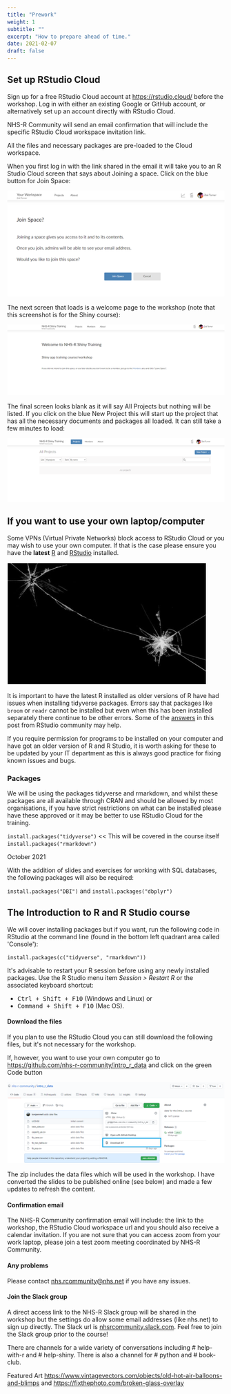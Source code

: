 ```yaml
---
title: "Prework"
weight: 1
subtitle: ""
excerpt: "How to prepare ahead of time."
date: 2021-02-07
draft: false
---
```


## Set up RStudio Cloud

Sign up for a free RStudio Cloud account at https://rstudio.cloud/ before the workshop. Log in with either an existing Google or GitHub account, or alternatively set up an account directly with RStudio Cloud.

NHS-R Community will send an email confirmation that will include the specific RStudio Cloud workspace invitation link. 

All the files and necessary packages are pre-loaded to the Cloud workspace.

When you first log in with the link shared in the email it will take you to an R Studio Cloud screen that says about Joining a space. Click on the blue button for Join Space:

![Screenshot of the workspace view in R Studio Cloud](rstudio-cloud.PNG)

The next screen that loads is a welcome page to the workshop (note that this screenshot is for the Shiny course):

![Screenshot of the welcome page after Join Space has been selected](welcome-to-workspace.PNG)

The final screen looks blank as it will say All Projects but nothing will be listed. If you click on the blue New Project this will start up the project that has all the necessary documents and packages all loaded. It can still take a few minutes to load:

![Screenshot of the Projects page which will be empty](project.PNG)

## If you want to use your own laptop/computer

Some VPNs (Virtual Private Networks) block access to RStudio Cloud or you may wish to use your own computer. If that is the case please ensure you have the **latest** [R](https://www.r-project.org/) and [RStudio](https://rstudio.com/products/rstudio/download/) installed. 

  ![A screenshot of a broken screen of smashed glass](broken.PNG)

It is important to have the latest R installed as older versions of R have had issues when installing tidyverse packages. Errors say that packages like `broom` or `readr` cannot be installed but even when this has been installed separately there continue to be other errors. Some of the [answers](https://community.rstudio.com/t/having-trouble-installing-and-loading-tidyverse-readr-no-hms-package/11268/7) in this post from RStudio community may help. 

If you require permission for programs to be installed on your computer and have got an older version of R and R Studio, it is worth asking for these to be updated by your IT department as this is always good practice for fixing known issues and bugs. 

### Packages

We will be using the packages tidyverse and rmarkdown, and whilst these packages are all available through CRAN and should be allowed by most organisations, if you have strict restrictions on what can be installed please have these approved or it may be better to use RStudio Cloud for the training.

`install.packages("tidyverse")` << This will be covered in the course itself
`install.packages("rmarkdown")`

October 2021

With the addition of slides and exercises for working with SQL databases, the following packages will also be required:

`install.packages("DBI")` and
`install.packages("dbplyr")`

## The Introduction to R and R Studio course 

We will cover installing packages but if you want, run the following code in RStudio at the command line (found in the bottom left quadrant area called 'Console'):

    install.packages(c("tidyverse", "rmarkdown"))
    
It's advisable to restart your R session before using any newly installed packages. Use the R Studio menu item *Session > Restart R* or the associated keyboard shortcut:

+ <kbd>Ctrl + Shift + F10</kbd> (Windows and Linux) or
+ <kbd>Command + Shift + F10</kbd> (Mac OS). 

#### Download the files

If you plan to use the RStudio Cloud you can still download the following files, but it's not necessary for the workshop. 

If, however, you want to use your own computer go to https://github.com/nhs-r-community/intro_r_data and click on the green <kdb>Code</kbd> button

  ![Screenshot of the GitHub download files page with the selection from the dropdown of Download zip highlighted](github-download-files.PNG)
  
The zip includes the data files which will be used in the workshop. I have converted the slides to be published online (see below) and made a few updates to refresh the content. 

#### Confirmation email

The NHS-R Community confirmation email will include: the link to the workshop, the RStudio Cloud workspace url and you should also receive a calendar invitation. If you are not sure that you can access zoom from your work laptop, please join a test zoom meeting coordinated by NHS-R Community.

#### Any problems

Please contact nhs.rcommunity@nhs.net if you have any issues.

#### Join the Slack group

A direct access link to the NHS-R Slack group will be shared in the workshop but the settings do allow some email addresses (like nhs.net) to sign up directly. The Slack url is [nhsrcommunity.slack.com](https://nhsrcommunity.slack.com/). Feel free to join the Slack group prior to the course!

There are channels for a wide variety of conversations including # help-with-r and # help-shiny. There is also a channel for # python and # book-club. 


Featured Art https://www.vintagevectors.com/objects/old-hot-air-balloons-and-blimps
and https://fixthephoto.com/broken-glass-overlay
